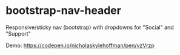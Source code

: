 # bootstrap-nav-header
Responsive/sticky nav (bootstrap) with dropdowns for "Social" and "Support"

Demo: https://codepen.io/nicholaskylehoffman/pen/vzVrzp
